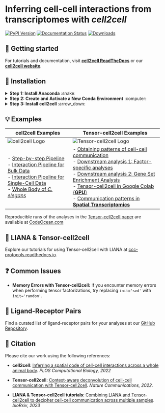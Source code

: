 # Inferring cell-cell interactions from transcriptomes with *cell2cell*
[![PyPI Version][pb]][pypi]
[![Documentation Status](https://readthedocs.org/projects/cell2cell/badge/?version=latest)](https://cell2cell.readthedocs.io/en/latest/?badge=latest)
[![Downloads](https://pepy.tech/badge/cell2cell/month)](https://pepy.tech/project/cell2cell)


[pb]: https://badge.fury.io/py/cell2cell.svg
[pypi]: https://pypi.org/project/cell2cell/

## :book: Getting started
For tutorials and documentation, visit [**cell2cell ReadTheDocs**](https://cell2cell.readthedocs.org/) or our [**cell2cell website**](https://earmingol.github.io/cell2cell).



## :wrench: Installation

<details>
<summary><b>Step 1: Install Anaconda</b> :snake:</summary>
  
First, [install Anaconda following this tutorial](https://docs.anaconda.com/anaconda/install/)
</details>

<details>
<summary><b>Step 2: Create and Activate a New Conda Environment</b> :computer:</summary>

```
# Create a new conda environment
conda create -n cell2cell -y python=3.7 jupyter

# Activate the environment
conda activate cell2cell
```
</details> 

<details> <summary><b>Step 3: Install cell2cell</b> :arrow_down:</summary>

```
pip install cell2cell
```
</details>

## :bulb: Examples

| cell2cell Examples | Tensor-cell2cell Examples |
| --- | --- |
| ![cell2cell Logo](https://github.com/earmingol/cell2cell/blob/master/Logo.png?raw=true) | ![Tensor-cell2cell Logo](https://github.com/earmingol/cell2cell/blob/master/LogoTensor.png?raw=true) |
| - [Step-by-step Pipeline](https://github.com/earmingol/cell2cell/blob/master/examples/cell2cell/Toy-Example.ipynb)<br>- [Interaction Pipeline for Bulk Data](https://github.com/earmingol/cell2cell/blob/master/examples/cell2cell/Toy-Example-BulkPipeline.ipynb)<br>- [Interaction Pipeline for Single-Cell Data](https://github.com/earmingol/cell2cell/blob/master/examples/cell2cell/Toy-Example-SingleCellPipeline.ipynb)<br>- [Whole Body of *C. elegans*](https://github.com/LewisLabUCSD/Celegans-cell2cell) | - [Obtaining patterns of cell-cell communication](https://earmingol.github.io/cell2cell/tutorials/ASD/01-Tensor-Factorization-ASD/)<br>- [Downstream analysis 1: Factor-specific analyses](https://earmingol.github.io/cell2cell/tutorials/ASD/02-Factor-Specific-ASD/)<br>- [Downstream analysis 2: Gene Set Enrichment Analysis](https://earmingol.github.io/cell2cell/tutorials/ASD/03-GSEA-ASD/)<br>- [Tensor-cell2cell in Google Colab (**GPU**)](https://colab.research.google.com/drive/1xE6Pm1u-XoSWV8a3oYpixUFj64FIDtl0?usp=sharing)<br>- [Communication patterns in **Spatial Transcriptomics**]() |

Reproducible runs of the analyses in the [Tensor-cell2cell paper](https://doi.org/10.1038/s41467-022-31369-2) are available at [CodeOcean.com](https://doi.org/10.24433/CO.0051950.v2)

## :link: LIANA & Tensor-cell2cell

Explore our tutorials for using Tensor-cell2cell with LIANA at [ccc-protocols.readthedocs.io](https://ccc-protocols.readthedocs.io/).

## :question: Common Issues

- **Memory Errors with Tensor-cell2cell:** If you encounter memory errors when performing tensor factorizations, try replacing `init='svd'` with `init='random'`.
  
## :dna: Ligand-Receptor Pairs
Find a curated list of ligand-receptor pairs for your analyses at our [GitHub Repository](https://github.com/LewisLabUCSD/Ligand-Receptor-Pairs).

## :bookmark_tabs: Citation

Please cite our work using the following references:
- **cell2cell**: [Inferring a spatial code of cell-cell interactions across a whole animal body](https://doi.org/10.1371/journal.pcbi.1010715).
  *PLOS Computational Biology, 2022*

- **Tensor-cell2cell**: [Context-aware deconvolution of cell-cell communication with Tensor-cell2cell](https://doi.org/10.1038/s41467-022-31369-2).
  *Nature Communications, 2022.*

- **LIANA & Tensor-cell2cell tutorials**: [Combining LIANA and Tensor-cell2cell to decipher cell-cell communication across multiple samples](https://doi.org/10.1101/2023.04.28.538731).
   *bioRxiv, 2023*

